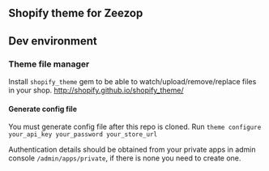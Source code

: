 Shopify theme for Zeezop
------------------------

## Dev environment

### Theme file manager

Install `shopify_theme` gem to be able to watch/upload/remove/replace
files in your shop. http://shopify.github.io/shopify_theme/

#### Generate config file

You must generate config file after this repo is cloned. Run
`theme configure your_api_key your_password your_store_url`

Authentication details should be obtained from your private apps
in admin console `/admin/apps/private`, if there is none you need
to create one.
